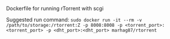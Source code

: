 Dockerfile for running rTorrent with scgi

Suggested run command:
`sudo docker run -it --rm -v /path/to/storage:/rtorrent:Z -p 8008:8008 -p <torrent_port>:<torrent_port> -p <dht_port>:<dht_port> marhag87/rtorrent`
